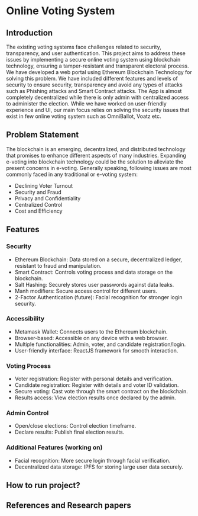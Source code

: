 # Online Voting System

## Introduction
The existing voting systems face challenges related to security, transparency, and user authentication. This project aims to address these issues by implementing a secure online voting system using blockchain technology, ensuring a tamper-resistant and transparent electoral process. We have developed a web portal using Ethereum Blockchain Technology for solving this problem. We have included different features and levels of security to ensure security, transparency and avoid any types of attacks such as Phishing attacks and Smart Contract attacks. The App is almost completely decentralized while there is only admin with centralized access to administer the election. While we have worked on user-friendly experience and UI, our main focus relies on solving the security issues that exist in few online voting system such as OmniBallot, Voatz etc.

## Problem Statement
The blockchain is an emerging, decentralized, and distributed technology that promises to enhance different aspects of many industries. Expanding e-voting into blockchain technology could be the solution to alleviate the present concerns in e-voting. Generally speaking, following issues are most commonly faced in any traditional or e-voting system:
- Declining Voter Turnout
- Security and Fraud
- Privacy and Confidentiality
- Centralized Control
- Cost and Efficiency

## Features

### Security
- Ethereum Blockchain: Data stored on a secure, decentralized ledger, resistant to fraud and manipulation.
- Smart Contract: Controls voting process and data storage on the blockchain.
- Salt Hashing: Securely stores user passwords against data leaks.
- Manh modifiers: Secure access control for different users.
- 2-Factor Authentication (future): Facial recognition for stronger login security.

### Accessibility
- Metamask Wallet: Connects users to the Ethereum blockchain.
- Browser-based: Accessible on any device with a web browser.
- Multiple functionalities: Admin, voter, and candidate registration/login.
- User-friendly interface: ReactJS framework for smooth interaction.

### Voting Process
- Voter registration: Register with personal details and verification.
- Candidate registration: Register with details and voter ID validation.
- Secure voting: Cast vote through the smart contract on the blockchain.
- Results access: View election results once declared by the admin.

### Admin Control
- Open/close elections: Control election timeframe.
- Declare results: Publish final election results.

### Additional Features (working on)
- Facial recognition: More secure login through facial verification.
- Decentralized data storage: IPFS for storing large user data securely.

## How to run project?


## References and Research papers


